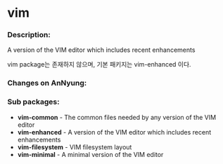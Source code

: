 # vim

### Description:
A version of the VIM editor which includes recent enhancements

vim package는 존재하지 않으며, 기본 패키지는 vim-enhanced 이다.

### Changes on AnNyung:


### Sub packages:
* **vim-common** - The common files needed by any version of the VIM editor
* **vim-enhanced** - A version of the VIM editor which includes recent enhancements
* **vim-filesystem** - VIM filesystem layout
* **vim-minimal** - A minimal version of the VIM editor